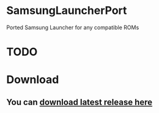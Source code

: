 # SamsungLauncherPort
Ported Samsung Launcher for any compatible ROMs

# TODO

# Download
## You can [download latest release here](https://www.pling.com/p/1541574)
